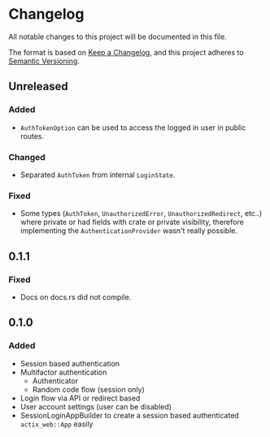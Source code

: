 # Changelog

All notable changes to this project will be documented in this file.

The format is based on [Keep a Changelog](https://keepachangelog.com/en/1.1.0/),
and this project adheres to [Semantic Versioning](https://semver.org/spec/v2.0.0.html).

## Unreleased

### Added

- `AuthTokenOption` can be used to access the logged in user in public routes.

### Changed

- Separated `AuthToken` from internal `LoginState`.

### Fixed

- Some types (`AuthToken`, `UnauthorizedError`, `UnauthorizedRedirect`, etc..) where private or had fields with crate or private visibility, therefore implementing the `AuthenticationProvider` wasn't really possible.

## 0.1.1

### Fixed

- Docs on docs.rs did not compile.

## 0.1.0

### Added

- Session based authentication
- Multifactor authentication
    - Authenticator
    - Random code flow (session only)
- Login flow via API or redirect based
- User account settings (user can be disabled)
- SessionLoginAppBuilder to create a session based authenticated `actix_web::App` easily